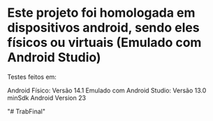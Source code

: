 # Este projeto foi homologada em dispositivos android, sendo eles físicos ou virtuais (Emulado com Android Studio)

Testes feitos em:

Android Físico: Versão 14.1
Emulado com Android Studio: Versão 13.0
minSdk Android Version 23

"# TrabFinal" 
